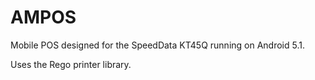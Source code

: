 # AMPOS
Mobile POS designed for the SpeedData KT45Q running on Android 5.1.

Uses the Rego printer library. 

